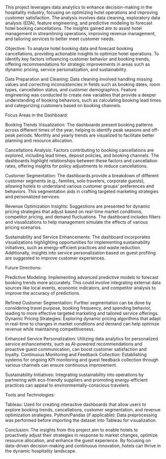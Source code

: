 This project leverages data analytics to enhance decision-making in the hospitality industry, focusing on optimizing hotel operations and improving customer satisfaction. The analysis involves data cleaning, exploratory data analysis (EDA), feature engineering, and predictive modeling to forecast hotel booking cancellations. The insights gained aim to assist hotel management in streamlining operations, improving revenue management, and tailoring services to better meet customer needs.

Objective:
To analyze hotel booking data and forecast booking cancellations, providing actionable insights to optimize hotel operations.
To identify key factors influencing customer behavior and booking trends, offering recommendations for strategic improvements in areas such as dynamic pricing, service personalization, and sustainability.

Data Preparation and Cleaning:
Data cleaning involved handling missing values and correcting inconsistencies in fields such as booking dates, room types, cancellation status, and customer demographics.
Feature engineering was conducted to create new variables that provide a deeper understanding of booking behaviors, such as calculating booking lead times and categorizing customers based on booking channels.

Focus Areas in the Dashboard:

Booking Trends Visualization: The dashboards present booking patterns across different times of the year, helping to identify peak seasons and off-peak periods. Monthly and yearly trends are visualized to facilitate better planning and resource allocation.

Cancellations Analysis: Factors contributing to booking cancellations are explored, including lead times, deposit policies, and booking channels. The dashboards highlight relationships between these factors and cancellation rates, offering insights for policy adjustments to reduce cancellations.

Customer Segmentation: The dashboards provide a breakdown of different customer segments (e.g., families, solo travelers, corporate guests), allowing hotels to understand various customer groups' preferences and behaviors. This segmentation aids in crafting targeted marketing strategies and personalized services.

Revenue Optimization Insights: Suggestions are presented for dynamic pricing strategies that adjust based on real-time market conditions, competitor pricing, and demand fluctuations. The dashboard includes filters and visualizations to help management simulate the effects of various pricing scenarios.

Sustainability and Service Enhancements: The dashboard incorporates visualizations highlighting opportunities for implementing sustainability initiatives, such as energy-efficient practices and waste reduction. Additionally, insights into service personalization based on guest profiling are suggested to improve customer experiences.


Future Directions:

Predictive Modeling: Implementing advanced predictive models to forecast booking trends more accurately. This could involve integrating external data sources like local events, economic indicators, and competitor analysis to improve the accuracy of predictions.

Refined Customer Segmentation: Further segmentation can be done by considering travel purpose, booking frequency, and spending behavior, leading to more effective targeted marketing and tailored service offerings.
Dynamic Pricing Strategies: Exploring dynamic pricing algorithms that adapt in real-time to changes in market conditions and demand can help optimize revenue while maintaining competitiveness.

Enhanced Service Personalization: Utilizing data analytics for personalized service enhancements, such as AI-powered recommendations and proactive guest communication, can boost customer satisfaction and loyalty.
Continuous Monitoring and Feedback Collection: Establishing systems for ongoing KPI monitoring and guest feedback collection through various channels can ensure continuous improvement.

Sustainability Initiatives: Integrating sustainability into operations by partnering with eco-friendly suppliers and promoting energy-efficient practices can appeal to environmentally-conscious travelers.


Tools and Technologies:

Tableau: Used for creating interactive dashboards that allow users to explore booking trends, cancellations, customer segmentation, and revenue optimization strategies.
Python/Pandas (if applicable): Data preprocessing was performed before importing the dataset into Tableau for visualization.

Conclusion:
The insights from this project aim to enable hotels to proactively adjust their strategies in response to market changes, optimize resource allocation, and enhance the guest experience. By focusing on data-driven decision-making and continuous innovation, hotels can thrive in the dynamic hospitality landscape.
